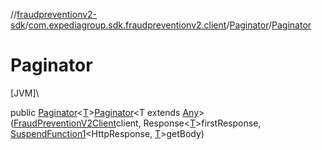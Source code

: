 //[fraudpreventionv2-sdk](../../../index.md)/[com.expediagroup.sdk.fraudpreventionv2.client](../index.md)/[Paginator](index.md)/[Paginator](-paginator.md)

# Paginator

[JVM]\

public [Paginator](index.md)&lt;[T](index.md)&gt;[Paginator](-paginator.md)&lt;T extends [Any](https://kotlinlang.org/api/latest/jvm/stdlib/kotlin/-any/index.html)&gt;([FraudPreventionV2Client](../-fraud-prevention-v2-client/index.md)client, Response&lt;[T](index.md)&gt;firstResponse, [SuspendFunction1](https://kotlinlang.org/api/latest/jvm/stdlib/kotlin.coroutines/-suspend-function1/index.html)&lt;HttpResponse, [T](index.md)&gt;getBody)
